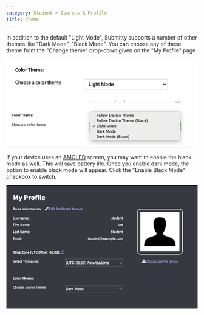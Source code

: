 ```yaml
---
category: Student > Courses & Profile
title: Theme
---
```


In addition to the default "Light Mode", Submitty supports a number of
other themes like "Dark Mode", "Black Mode".  You can choose any of
these theme from the "Change theme" drop-down given on the "My
Profile" page

![](/images/student/select_theme_field.png)
![](/images/student/theme_options.png)

If your device uses an [AMOLED](https://en.wikipedia.org/wiki/AMOLED)
screen, you may want to enable the black mode as well. This will save
battery life. Once you enable dark mode, the option to enable black
mode will appear. Click the "Enable Black Mode" checkbox to switch.

![](/images/change_theme_black.png)
